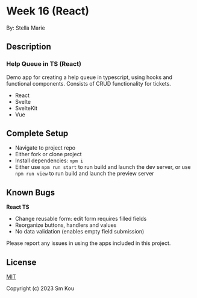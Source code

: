 # Week 16 (React)

By: Stella Marie

## Description

### Help Queue in TS (React)

Demo app for creating a help queue in typescript, using hooks and functional components. Consists of CRUD functionality for tickets.

- React
- Svelte
- SvelteKit
- Vue

## Complete Setup

- Navigate to project repo
- Either fork or clone project
- Install dependencies: ```npm i```
- Either use ```npm run start``` to run build and launch the dev server, or use ```npm run view``` to run build and launch the preview server

## Known Bugs

**React TS**
- Change reusable form: edit form requires filled fields
- Reorganize buttons, handlers and values
- No data validation (enables empty field submission)

Please report any issues in using the apps included in this project.

## **License**

[MIT](https://choosealicense.com/licenses/mit/)

Copyright (c) 2023 Sm Kou